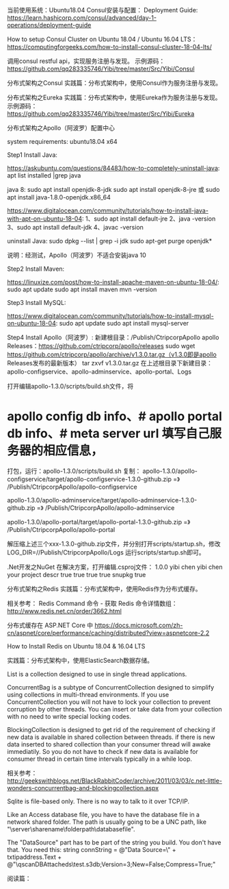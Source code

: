 当前使用系统：Ubuntu18.04
Consul安装与配置：
Deployment Guide:
https://learn.hashicorp.com/consul/advanced/day-1-operations/deployment-guide

How to setup Consul Cluster on Ubuntu 18.04 / Ubuntu 16.04 LTS：
https://computingforgeeks.com/how-to-install-consul-cluster-18-04-lts/

调用consul restful api，实现服务注册与发现。
示例源码：
https://github.com/qq283335746/Yibi/tree/master/Src/Yibi/Consul

分布式架构之Consul
实践篇：分布式架构中，使用Consul作为服务注册与发现。

分布式架构之Eureka
实践篇：分布式架构中，使用Eureka作为服务注册与发现。
示例源码：
https://github.com/qq283335746/Yibi/tree/master/Src/Yibi/Eureka

分布式架构之Apollo（阿波罗）配置中心

system requirements: ubuntu18.04 x64

Step1  Install Java:

https://askubuntu.com/questions/84483/how-to-completely-uninstall-java:
apt list installed |grep java

java 8:
sudo apt install openjdk-8-jdk
sudo apt install openjdk-8-jre
或 sudo apt install java-1.8.0-openjdk.x86_64

https://www.digitalocean.com/community/tutorials/how-to-install-java-with-apt-on-ubuntu-18-04:
1、sudo apt install default-jre
2、java -version
3、sudo apt install default-jdk
4、javac -version

uninstall Java:
sudo dpkg --list | grep -i jdk
sudo apt-get purge openjdk*

说明：经测试，Apollo（阿波罗）不适合安装java 10

Step2 Install Maven:

https://linuxize.com/post/how-to-install-apache-maven-on-ubuntu-18-04/:
sudo apt update
sudo apt install maven
mvn -version

Step3  Install MySQL:

https://www.digitalocean.com/community/tutorials/how-to-install-mysql-on-ubuntu-18-04:
sudo apt update
sudo apt install mysql-server

Step4 Install Apollo（阿波罗）:
新建根目录：/Publish/CtripcorpApollo
apollo Releases：https://github.com/ctripcorp/apollo/releases
sudo wget https://github.com/ctripcorp/apollo/archive/v1.3.0.tar.gz（v1.3.0即是apollo Releases发布的最新版本）
tar zxvf v1.3.0.tar.gz
在上述根目录下新建目录：apollo-configservice、apollo-adminservice、apollo-portal、Logs

打开编辑apollo-1.3.0/scripts/build.sh文件，将
# apollo config db info、# apollo portal db info、# meta server url 填写自己服务器的相应信息，
打包，运行：apollo-1.3.0/scripts/build.sh
复制：
apollo-1.3.0/apollo-configservice/target/apollo-configservice-1.3.0-github.zip =》 /Publish/CtripcorpApollo/apollo-configservice

apollo-1.3.0/apollo-adminservice/target/apollo-adminservice-1.3.0-github.zip =》 /Publish/CtripcorpApollo/apollo-adminservice

apollo-1.3.0/apollo-portal/target/apollo-portal-1.3.0-github.zip =》 /Publish/CtripcorpApollo/apollo-portal

解压缩上述三个xxx-1.3.0-github.zip文件，并分别打开scripts/startup.sh，修改LOG_DIR=//Publish/CtripcorpApollo/Logs
运行scripts/startup.sh即可。

.Net开发之NuGet
在解决方案，打开编辑.csproj文件：
<PropertyGroup>
    <Version>1.0.0</Version>
    <Authors>yibi chen</Authors>
    <Company>yibi chen</Company>
    <Description>your project descr</Description>
    <GeneratePackageOnBuild>true</GeneratePackageOnBuild>
    <CopyLocalLockFileAssemblies>true</CopyLocalLockFileAssemblies>
    <IncludeSymbols>true</IncludeSymbols>
    <EmbedAllSources>true</EmbedAllSources>
    <SymbolPackageFormat>snupkg</SymbolPackageFormat>
    <GenerateDocumentationFile>true</GenerateDocumentationFile>
</PropertyGroup>

<script type="text/javascript">
    window.location.href = "Home.html";
</script>

分布式架构之Redis
实践篇：分布式架构中，使用Redis作为分布式缓存。

相关参考：
Redis Command 命令 - 获取 Redis 命令详情数组：
http://www.redis.net.cn/order/3662.html

分布式缓存在 ASP.NET Core 中
https://docs.microsoft.com/zh-cn/aspnet/core/performance/caching/distributed?view=aspnetcore-2.2

How to Install Redis on Ubuntu 18.04 & 16.04 LTS

实践篇：分布式架构中，使用ElasticSearch数据存储。

List<T> is a collection designed to use in single thread applications.

ConcurrentBag<T> is a subtype of ConcurrentCollection<T> designed to simplify using collections in multi-thread environments. If you use ConcurrentCollection you will not have to lock your collection to prevent corruption by other threads. You can insert or take data from your collection with no need to write special locking codes.

BlockingCollection<T> is designed to get rid of the requirement of checking if new data is available in shared collection between threads. if there is new data inserted to shared collection than your consumer thread will awake immediatily. So you do not have to check if new data is available for consumer thread in certain time intervals typically in a while loop.

相关参考：
http://geekswithblogs.net/BlackRabbitCoder/archive/2011/03/03/c.net-little-wonders-concurrentbag-and-blockingcollection.aspx

Sqlite is file-based only. There is no way to talk to it over TCP/IP.

Like an Access database file, you have to have the database file in a network shared folder. The path is usually going to be a UNC path, like "\\server\sharename\folderpath\databasefile".

The "DataSource" part has to be part of the string you build. You don't have that. You need this:
string connString = @"Data Source=\\" + txtipaddress.Text + @"\qscanDBAttacheds\test.s3db;Version=3;New=False;Compress=True;"

阅读篇：



